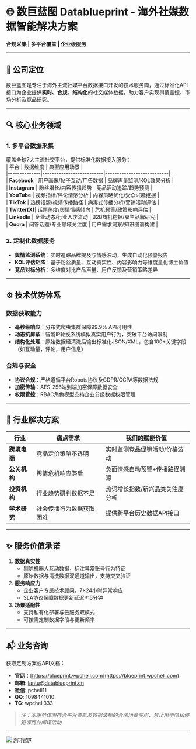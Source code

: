 # 🌐 数巨蓝图 Datablueprint - 海外社媒数据智能解决方案  
**合规采集 | 多平台覆盖 | 企业级服务**  

---

## 📌 公司定位  
数巨蓝图是专注于海外主流社媒平台数据接口开发的技术服务商，通过标准化API接口为企业提供**实时、合规、结构化**的社交媒体数据，助力客户实现舆情监控、市场分析及竞品研究。  

---

## 🔍 核心业务领域  
### 1. 多平台数据采集  
覆盖全球7大主流社交平台，提供标准化数据接入服务：  
| 平台         |  数据维度                 | 典型应用场景                |  
|--------------|--------------------------|---------------------------|  
| **Facebook**  | 用户画像/帖子互动/广告数据  | 品牌声量监测/KOL效果分析    |  
| **Instagram** | 粉丝增长/内容传播趋势      | 竞品活动追踪/趋势预测       |  
| **YouTube**   | 视频指标/评论情感分析      | 内容策略优化/受众兴趣挖掘   |  
| **TikTok**    | 热榜话题/视频传播路径      | 病毒式传播分析/营销活动评估 |  
| **Twitter(X)**| 话题热度/舆情情感倾向      | 危机预警/政策影响评估       |  
| **LinkedIn**  | 企业动态/行业人才流动      | B2B商机挖掘/雇主品牌研究    |  
| **Quora**     | 问答话题/专业领域关注度    | 用户需求洞察/知识图谱构建   |  

### 2. 定制化数据服务  
- **舆情监测系统**：实时追踪品牌提及与情感波动，生成自动化预警报告  
- **KOL评估矩阵**：基于粉丝质量、互动真实性、内容影响力等维度量化博主价值  
- **竞品对标分析**：多维度对比产品声量、用户反馈及营销策略差异 

---

## ⚙️ 技术优势体系  
### 数据获取能力  
- **毫秒级响应**：分布式爬虫集群保障99.9% API可用性  
- **动态抗屏蔽**：智能IP轮换系统模拟真实用户行为，突破平台访问限制  
- **结构化处理**：原始数据经清洗后输出标准化JSON/XML，包含100+关键字段（如互动量，评论，用户信息）  

### 合规与安全  
- **协议合规**：严格遵循平台Robots协议及GDPR/CCPA等数据法规  
- **加密传输**：AES-256端到端加密保障数据安全  
- **权限管控**：RBAC角色模型支持企业分级数据权限管理

---

## 🎯 行业解决方案  
| 行业          | 痛点需求                  | 我们的赋能价值                |  
|---------------|--------------------------|-----------------------------|  
| **跨境电商**  | 竞品定价策略不透明        | 实时监测竞品促销活动/价格波动 |  
| **公关机构**  | 舆情危机响应滞后          | 负面情感自动预警+传播路径溯源 |  
| **投资机构**  | 行业趋势研判数据不足      | 热词增长指数/新兴品类关注度分析 |  
| **学术研究**  | 社会传播行为数据获取困难  | 提供跨平台历史数据API接口     |  

---

## ✨ 服务价值承诺  
1. **数据真实性**  
   - 剔除机器人互动数据，标注异常账号行为特征  
   - 原始数据与清洗数据双通道输出，支持交叉验证  
2. **服务响应力**  
   - 企业客户专属技术顾问，7×24小时异常响应  
   - SLA协议保障数据更新延迟≤15分钟
3. **场景适配性**  
   - 支持私有化部署与云服务双模式  
   - 可按需定制数据字段与更新频率  

---

## 📬 业务咨询  
获取定制方案或API文档：  
- **官网**：[https://blueprint.wpchell.com](https://blueprint.wpchell.com)  
- **邮箱**: lantu@datablueprint.cn  
- **微信**: pchell11
- **QQ**: 1098441010
- **TG**: wpchell333 
> *注：本服务仅限符合平台条款及数据法规的合法场景使用，禁止用于隐私侵犯或商业间谍活动*  

---
[![访问官网](https://img.shields.io/badge/探索数据解决方案-数巨蓝图官网-3a86ff?style=for-the-badge)](https://blueprint.wpchell.com)
